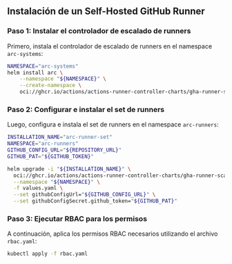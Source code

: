 ## Instalación de un Self-Hosted GitHub Runner

### Paso 1: Instalar el controlador de escalado de runners

Primero, instala el controlador de escalado de runners en el namespace `arc-systems`:

```sh
NAMESPACE="arc-systems"
helm install arc \
    --namespace "${NAMESPACE}" \
    --create-namespace \
    oci://ghcr.io/actions/actions-runner-controller-charts/gha-runner-scale-set-controller
```

### Paso 2: Configurar e instalar el set de runners

Luego, configura e instala el set de runners en el namespace `arc-runners`:

```sh
INSTALLATION_NAME="arc-runner-set"
NAMESPACE="arc-runners"
GITHUB_CONFIG_URL="${REPOSITORY_URL}"
GITHUB_PAT="${GITHUB_TOKEN}"

helm upgrade -i "${INSTALLATION_NAME}" \
  oci://ghcr.io/actions/actions-runner-controller-charts/gha-runner-scale-set \
  --namespace "${NAMESPACE}" \
  -f values.yaml \
  --set githubConfigUrl="${GITHUB_CONFIG_URL}" \
  --set githubConfigSecret.github_token="${GITHUB_PAT}"

```

  ### Paso 3: Ejecutar RBAC para los permisos

  A continuación, aplica los permisos RBAC necesarios utilizando el archivo `rbac.yaml`:

  ```sh
  kubectl apply -f rbac.yaml
  ```

